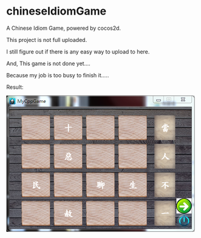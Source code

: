 # chineseIdiomGame
A Chinese Idiom Game, powered by cocos2d.

This project is not full uploaded.

I still figure out if there is any easy way to upload to here.

And, This game is not done yet....

Because my job is too busy to finish it.....

Result:

![A Chinese Idiom Game](https://github.com/jackzhc911/chineseIdiomGame/blob/master/example-cIdiomGame.PNG)
